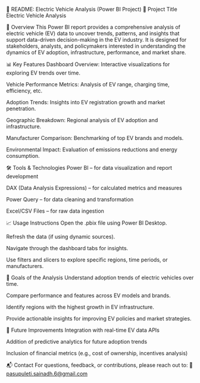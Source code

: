 📘 README: Electric Vehicle Analysis (Power BI Project)
🚗 Project Title
Electric Vehicle Analysis

🧩 Overview
This Power BI report provides a comprehensive analysis of electric vehicle (EV) data to uncover trends, patterns, and insights that support data-driven decision-making in the EV industry. It is designed for stakeholders, analysts, and policymakers interested in understanding the dynamics of EV adoption, infrastructure, performance, and market share.

📊 Key Features
Dashboard Overview: Interactive visualizations for exploring EV trends over time.

Vehicle Performance Metrics: Analysis of EV range, charging time, efficiency, etc.

Adoption Trends: Insights into EV registration growth and market penetration.

Geographic Breakdown: Regional analysis of EV adoption and infrastructure.

Manufacturer Comparison: Benchmarking of top EV brands and models.

Environmental Impact: Evaluation of emissions reductions and energy consumption.


🛠️ Tools & Technologies
Power BI – for data visualization and report development

DAX (Data Analysis Expressions) – for calculated metrics and measures

Power Query – for data cleaning and transformation

Excel/CSV Files – for raw data ingestion

📈 Usage Instructions
Open the .pbix file using Power BI Desktop.

Refresh the data (if using dynamic sources).

Navigate through the dashboard tabs for insights.

Use filters and slicers to explore specific regions, time periods, or manufacturers.

🎯 Goals of the Analysis
Understand adoption trends of electric vehicles over time.

Compare performance and features across EV models and brands.

Identify regions with the highest growth in EV infrastructure.

Provide actionable insights for improving EV policies and market strategies.

📌 Future Improvements
Integration with real-time EV data APIs

Addition of predictive analytics for future adoption trends

Inclusion of financial metrics (e.g., cost of ownership, incentives analysis)

📬 Contact
For questions, feedback, or contributions, please reach out to:
📧 pasupuleti.sainadh.6@gmail.com
